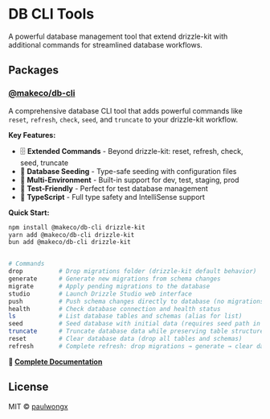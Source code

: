 # DB CLI Tools

A powerful database management tool that extend drizzle-kit with additional commands for streamlined database workflows.

## Packages

### [@makeco/db-cli](./packages/db-cli)

A comprehensive database CLI tool that adds powerful commands like `reset`, `refresh`, `check`, `seed`, and `truncate` to your drizzle-kit workflow.

**Key Features:**

- 🗄️ **Extended Commands** - Beyond drizzle-kit: reset, refresh, check, seed, truncate
- 🌱 **Database Seeding** - Type-safe seeding with configuration files
- 🔄 **Multi-Environment** - Built-in support for dev, test, staging, prod
- 🧪 **Test-Friendly** - Perfect for test database management
- 📝 **TypeScript** - Full type safety and IntelliSense support

**Quick Start:**

```bash
npm install @makeco/db-cli drizzle-kit
yarn add @makeco/db-cli drizzle-kit
bun add @makeco/db-cli drizzle-kit
```

```bash

# Commands
drop          # Drop migrations folder (drizzle-kit default behavior)
generate      # Generate new migrations from schema changes
migrate       # Apply pending migrations to the database
studio        # Launch Drizzle Studio web interface
push          # Push schema changes directly to database (no migrations)
health        # Check database connection and health status
ls            # List database tables and schemas (alias for list)
seed          # Seed database with initial data (requires seed path in db.config.ts)
truncate      # Truncate database data while preserving table structure
reset         # Clear database data (drop all tables and schemas)
refresh       # Complete refresh: drop migrations → generate → clear data → migrate
```

**📖 [Complete Documentation](./packages/db-cli/README.md)**

## License

MIT © [paulwongx](https://github.com/paulwongx)
